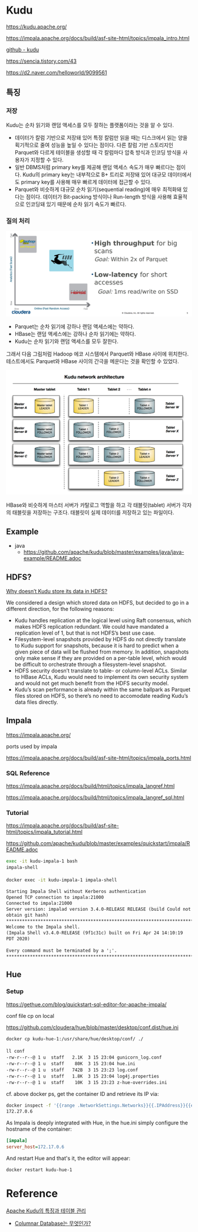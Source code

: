 
# Kudu

https://kudu.apache.org/

https://impala.apache.org/docs/build/asf-site-html/topics/impala_intro.html

[github - kudu](https://github.com/apache/kudu)

https://sencia.tistory.com/43

https://d2.naver.com/helloworld/9099561

## 특징

### 저장

Kudu는 순차 읽기와 랜덤 액세스를 모두 잘하는 플랫폼이라는 것을 알 수 있다.

- 데이터가 칼럼 기반으로 저장돼 있어 특정 칼럼만 읽을 때는 디스크에서 읽는 양을 획기적으로 줄여 성능을 높일 수 있다는 점이다. 다른 칼럼 기반 스토리지인 Parquet와 다르게 테이블을 생성할 때 각 칼럼마다 압축 방식과 인코딩 방식을 사용자가 지정할 수 있다.
- 일반 DBMS처럼 primary key를 제공해 랜덤 액세스 속도가 매우 빠르다는 점이다. Kudu의 primary key는 내부적으로 B+ 트리로 저장돼 있어 대규모 데이터에서도 primary key를 사용해 매우 빠르게 데이터에 접근할 수 있다.
- Parquet와 비슷하게 대규모 순차 읽기(sequential reading)에 매우 최적화돼 있다는 점이다. 데이터가 Bit-packing 방식이나 Run-length 방식을 사용해 효율적으로 인코딩돼 있기 때문에 순차 읽기 속도가 빠르다.

### 질의 처리



![Kudu Parquet HBase](readme/kudu-parquet-hbase.png)

- Parquet는 순차 읽기에 강하나 랜덤 액세스에는 약하다.  
- HBase는 랜덤 액세스에는 강하나 순차 읽기에는 약하다.  
- Kudu는 순차 읽기와 랜덤 액세스를 모두 잘한다.  

그래서 다음 그림처럼 Hadoop 에코 시스템에서 Parquet와 HBase 사이에 위치한다. 테스트에서도 Parquet와 HBase 사이의 간극을 메운다는 것을 확인할 수 있었다.

![Kudu network architecture](readme/kudu-network-architecture.png)

HBase와 비슷하게 마스터 서버가 카탈로그 역할을 하고 각 태블릿(tablet) 서버가 각자의 태블릿을 저장하는 구조다. 태블릿이 실제 데이터를 저장하고 있는 파일이다.


## Example

- java
  - https://github.com/apache/kudu/blob/master/examples/java/java-example/README.adoc

## HDFS?

[Why doesn’t Kudu store its data in HDFS?](https://kudu.apache.org/faq.html#why-doesnt-kudu-store-its-data-in-hdfs)

We considered a design which stored data on HDFS, but decided to go in a different direction, for the following reasons:

- Kudu handles replication at the logical level using Raft consensus, which makes HDFS replication redundant. We could have mandated a replication level of 1, but that is not HDFS’s best use case.
- Filesystem-level snapshots provided by HDFS do not directly translate to Kudu support for snapshots, because it is hard to predict when a given piece of data will be flushed from memory. In addition, snapshots only make sense if they are provided on a per-table level, which would be difficult to orchestrate through a filesystem-level snapshot.
- HDFS security doesn’t translate to table- or column-level ACLs. Similar to HBase ACLs, Kudu would need to implement its own security system and would not get much benefit from the HDFS security model.
- Kudu’s scan performance is already within the same ballpark as Parquet files stored on HDFS, so there’s no need to accomodate reading Kudu’s data files directly.

## Impala

https://impala.apache.org/

ports used by impala

https://impala.apache.org/docs/build/asf-site-html/topics/impala_ports.html

### SQL Reference

https://impala.apache.org/docs/build/html/topics/impala_langref.html

https://impala.apache.org/docs/build/html/topics/impala_langref_sql.html

### Tutorial

https://impala.apache.org/docs/build/asf-site-html/topics/impala_tutorial.html

https://github.com/apache/kudu/blob/master/examples/quickstart/impala/README.adoc

```bash
exec -it kudu-impala-1 bash
impala-shell

docker exec -it kudu-impala-1 impala-shell
```
```log
Starting Impala Shell without Kerberos authentication
Opened TCP connection to impala:21000
Connected to impala:21000
Server version: impalad version 3.4.0-RELEASE RELEASE (build Could not obtain git hash)
***********************************************************************************
Welcome to the Impala shell.
(Impala Shell v3.4.0-RELEASE (9f1c31c) built on Fri Apr 24 14:10:19 PDT 2020)

Every command must be terminated by a ';'.
***********************************************************************************
```

## Hue

### Setup

https://gethue.com/blog/quickstart-sql-editor-for-apache-impala/

conf file cp on local

https://github.com/cloudera/hue/blob/master/desktop/conf.dist/hue.ini

```bash
docker cp kudu-hue-1:/usr/share/hue/desktop/conf/ ./

ll conf
-rw-r--r--@ 1 u  staff   2.1K  3 15 23:04 gunicorn_log.conf
-rw-r--r--@ 1 u  staff    80K  3 15 23:04 hue.ini
-rw-r--r--@ 1 u  staff   742B  3 15 23:23 log.conf
-rw-r--r--@ 1 u  staff   1.8K  3 15 23:04 log4j.properties
-rw-r--r--@ 1 u  staff    10K  3 15 23:23 z-hue-overrides.ini
```

cf. above docker ps, get the container ID and retrieve its IP via:

```bash
docker inspect -f '{{range .NetworkSettings.Networks}}{{.IPAddress}}{{end}}' kudu-impala-1
172.27.0.6
```

As Impala is deeply integrated with Hue, in the hue.ini simply configure the hostname of the container:

```ini
[impala]
server_host=172.17.0.6
```

And restart Hue and that's it, the editor will appear:
```bash
docker restart kudu-hue-1
```

# Reference

[Apache Kudu의 특징과 테이블 관리](https://kalipso.github.io/2017/11/09/About-Apache-Kudu/)
- [Columnar Database는 무엇인가?](https://bloofer.net/117)
